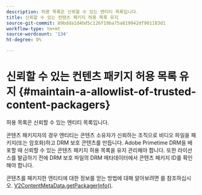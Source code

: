 ```yaml
---
description: 허용 목록은 신뢰할 수 있는 엔티티 목록입니다.
title: 신뢰할 수 있는 컨텐츠 패키지 허용 목록 유지
source-git-commit: 89bdda1d4bd5c126f19ba75a819942df901183d1
workflow-type: tm+mt
source-wordcount: '134'
ht-degree: 0%

---
```



# 신뢰할 수 있는 컨텐츠 패키지 허용 목록 유지 {#maintain-a-allowlist-of-trusted-content-packagers}

허용 목록은 신뢰할 수 있는 엔티티 목록입니다.

콘텐츠 패키지자의 경우 엔티티는 콘텐츠 소유자가 신뢰하는 조직으로 비디오 파일을 패키지(또는 암호화)하고 DRM 보호 콘텐츠를 만듭니다. Adobe Primetime DRM을 배포할 때 신뢰할 수 있는 콘텐츠 패키지 허용 목록을 유지 관리해야 합니다. 또한 라이선스를 발급하기 전에 DRM 보호 파일의 DRM 메타데이터에서 콘텐츠 패키지 ID를 확인해야 합니다.

콘텐츠를 패키지한 엔티티에 대한 정보를 얻는 방법에 대해 알아보려면 를 참조하십시오. [V2ContentMetaData.getPackagerInfo()](https://help.adobe.com/en_US/primetime/api/drm-apis/server/javadocs-flashaccess-pro/com/adobe/flashaccess/sdk/media/drm/keys/v2/V2ContentMetaData.html#getPackagerInfo()).

